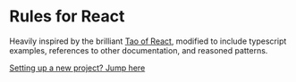 # Rules for React

Heavily inspired by the brilliant [Tao of React](https://alexkondov.com/tao-of-react/), modified to include typescript examples, references to other documentation, and reasoned patterns.

[Setting up a new project? Jump here](#new-react-project)
